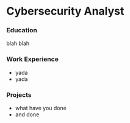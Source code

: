 # Cybersecurity Analyst

### Education
blah
blah

### Work Experience
- yada
- yada

### Projects
- what have you done
- and done
